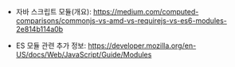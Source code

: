 -   자바 스크립트 모듈(개요): https://medium.com/computed-comparisons/commonjs-vs-amd-vs-requirejs-vs-es6-modules-2e814b114a0b

-   ES 모듈 관련 추가 정보: https://developer.mozilla.org/en-US/docs/Web/JavaScript/Guide/Modules

